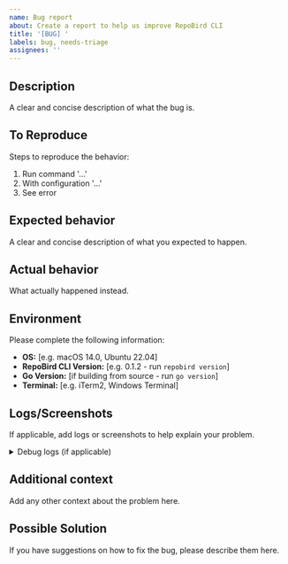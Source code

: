```yaml
---
name: Bug report
about: Create a report to help us improve RepoBird CLI
title: '[BUG] '
labels: bug, needs-triage
assignees: ''
---
```


## Description
A clear and concise description of what the bug is.

## To Reproduce
Steps to reproduce the behavior:
1. Run command '...'
2. With configuration '...'
3. See error

## Expected behavior
A clear and concise description of what you expected to happen.

## Actual behavior
What actually happened instead.

## Environment
Please complete the following information:
- **OS:** [e.g. macOS 14.0, Ubuntu 22.04]
- **RepoBird CLI Version:** [e.g. 0.1.2 - run `repobird version`]
- **Go Version:** [if building from source - run `go version`]
- **Terminal:** [e.g. iTerm2, Windows Terminal]

## Logs/Screenshots
If applicable, add logs or screenshots to help explain your problem.

<details>
<summary>Debug logs (if applicable)</summary>

```
Run with REPOBIRD_DEBUG_LOG=1 and paste relevant logs here
```

</details>

## Additional context
Add any other context about the problem here.

## Possible Solution
If you have suggestions on how to fix the bug, please describe them here.